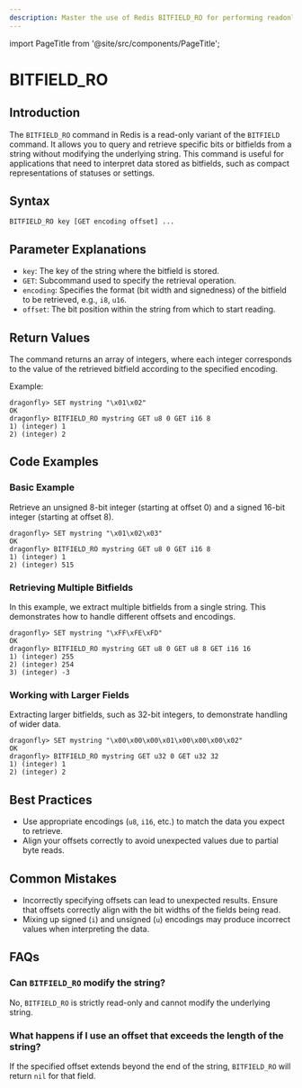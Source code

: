 ```yaml
---
description: Master the use of Redis BITFIELD_RO for performing readonly bitfield operations.
---
```


import PageTitle from '@site/src/components/PageTitle';

# BITFIELD_RO

<PageTitle title="Redis BITFIELD_RO Explained (Better Than Official Docs)" />

## Introduction

The `BITFIELD_RO` command in Redis is a read-only variant of the `BITFIELD` command. It allows you to query and retrieve specific bits or bitfields from a string without modifying the underlying string. This command is useful for applications that need to interpret data stored as bitfields, such as compact representations of statuses or settings.

## Syntax

```plaintext
BITFIELD_RO key [GET encoding offset] ...
```

## Parameter Explanations

- `key`: The key of the string where the bitfield is stored.
- `GET`: Subcommand used to specify the retrieval operation.
- `encoding`: Specifies the format (bit width and signedness) of the bitfield to be retrieved, e.g., `i8`, `u16`.
- `offset`: The bit position within the string from which to start reading.

## Return Values

The command returns an array of integers, where each integer corresponds to the value of the retrieved bitfield according to the specified encoding.

Example:

```cli
dragonfly> SET mystring "\x01\x02"
OK
dragonfly> BITFIELD_RO mystring GET u8 0 GET i16 8
1) (integer) 1
2) (integer) 2
```

## Code Examples

### Basic Example

Retrieve an unsigned 8-bit integer (starting at offset 0) and a signed 16-bit integer (starting at offset 8).

```cli
dragonfly> SET mystring "\x01\x02\x03"
OK
dragonfly> BITFIELD_RO mystring GET u8 0 GET i16 8
1) (integer) 1
2) (integer) 515
```

### Retrieving Multiple Bitfields

In this example, we extract multiple bitfields from a single string. This demonstrates how to handle different offsets and encodings.

```cli
dragonfly> SET mystring "\xFF\xFE\xFD"
OK
dragonfly> BITFIELD_RO mystring GET u8 0 GET u8 8 GET i16 16
1) (integer) 255
2) (integer) 254
3) (integer) -3
```

### Working with Larger Fields

Extracting larger bitfields, such as 32-bit integers, to demonstrate handling of wider data.

```cli
dragonfly> SET mystring "\x00\x00\x00\x01\x00\x00\x00\x02"
OK
dragonfly> BITFIELD_RO mystring GET u32 0 GET u32 32
1) (integer) 1
2) (integer) 2
```

## Best Practices

- Use appropriate encodings (`u8`, `i16`, etc.) to match the data you expect to retrieve.
- Align your offsets correctly to avoid unexpected values due to partial byte reads.

## Common Mistakes

- Incorrectly specifying offsets can lead to unexpected results. Ensure that offsets correctly align with the bit widths of the fields being read.
- Mixing up signed (`i`) and unsigned (`u`) encodings may produce incorrect values when interpreting the data.

## FAQs

### Can `BITFIELD_RO` modify the string?

No, `BITFIELD_RO` is strictly read-only and cannot modify the underlying string.

### What happens if I use an offset that exceeds the length of the string?

If the specified offset extends beyond the end of the string, `BITFIELD_RO` will return `nil` for that field.
